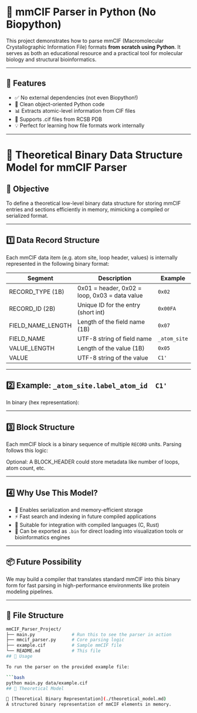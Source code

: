 # 🧬 mmCIF Parser in Python (No Biopython)

This project demonstrates how to parse mmCIF (Macromolecular Crystallographic Information File) formats **from scratch using Python**. It serves as both an educational resource and a practical tool for molecular biology and structural bioinformatics.

---

## 🚀 Features

- ✅ No external dependencies (not even Biopython!)
- 🧠 Clean object-oriented Python code
- 📊 Extracts atomic-level information from CIF files
- 📁 Supports .cif files from RCSB PDB
- 💡 Perfect for learning how file formats work internally

---

# 📘 Theoretical Binary Data Structure Model for mmCIF Parser

## 🧠 Objective
To define a theoretical low-level binary data structure for storing mmCIF entries and sections efficiently in memory, mimicking a compiled or serialized format.

---

## 1️⃣ Data Record Structure

Each mmCIF data item (e.g. atom site, loop header, values) is internally represented in the following binary format:


| Segment            | Description                                   | Example                    |
|--------------------|-----------------------------------------------|----------------------------|
| RECORD_TYPE (1B)   | 0x01 = header, 0x02 = loop, 0x03 = data value | `0x02`                     |
| RECORD_ID (2B)     | Unique ID for the entry (short int)           | `0x00FA`                   |
| FIELD_NAME_LENGTH  | Length of the field name (1B)                 | `0x07`                     |
| FIELD_NAME         | UTF-8 string of field name                    | `_atom_site`               |
| VALUE_LENGTH       | Length of the value (1B)                      | `0x05`                     |
| VALUE              | UTF-8 string of the value                     | `C1'`                      |

---

## 2️⃣ Example: `_atom_site.label_atom_id  C1'`

In binary (hex representation):


---

## 3️⃣ Block Structure

Each mmCIF block is a binary sequence of multiple `RECORD` units. Parsing follows this logic:


Optional: A BLOCK_HEADER could store metadata like number of loops, atom count, etc.

---

## 4️⃣ Why Use This Model?

- 🧠 Enables serialization and memory-efficient storage
- ⚡️ Fast search and indexing in future compiled applications
- 🔬 Suitable for integration with compiled languages (C, Rust)
- 💾 Can be exported as `.bin` for direct loading into visualization tools or bioinformatics engines

---

## 📦 Future Possibility

We may build a compiler that translates standard mmCIF into this binary form for fast parsing in high-performance environments like protein modeling pipelines.

---



## 📂 File Structure

```bash
mmCIF_Parser_Project/
├── main.py              # Run this to see the parser in action
├── mmcif_parser.py      # Core parsing logic
├── example.cif          # Sample mmCIF file
└── README.md            # This file
## 📌 Usage

To run the parser on the provided example file:

```bash
python main.py data/example.cif
## 📂 Theoretical Model

📄 [Theoretical Binary Representation](./theoretical_model.md)  
A structured binary representation of mmCIF elements in memory.


